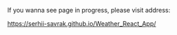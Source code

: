 If you wanna see page in progress, please visit address:

https://serhii-savrak.github.io/Weather_React_App/
